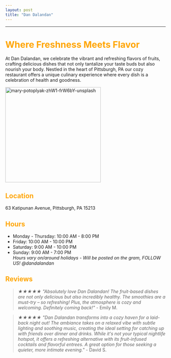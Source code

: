 ```yaml
---
layout: post
title: "Dan Dalandan"
---
```

---

# <span style="color:orange">Where Freshness Meets Flavor</span>
At Dan Dalandan, we celebrate the vibrant and refreshing flavors of fruits, 
crafting delicious dishes that not only tantalize your taste buds but also 
nourish your body. Nestled in the heart of Pittsburgh, PA our cozy restaurant 
offers a unique culinary experience where every dish is a celebration of health and goodness.

<img src="https://github.com/daesavellano/dan-dalandan/assets/20417724/0c01da71-200b-4250-b76b-7c93127b4c47" alt="mary-potoplyak-zhW1-frW6bY-unsplash" width="300">

## <span style="color:orange">Location</span>
63 Katipunan Avenue, Pittsburgh, PA 15213

## <span style="color:orange">Hours</span>
- Monday - Thursday: 10:00 AM - 8:00 PM
- Friday: 10:00 AM - 10:00 PM
- Saturday: 9:00 AM - 10:00 PM
- Sunday: 9:00 AM - 7:00 PM
<br>*Hours vary on/around holidays - Will be posted on the gram, FOLLOW US! @dandalandan*

## <span style="color:orange">Reviews</span>
>*★★★★★ "Absolutely love Dan Dalandan! The fruit-based dishes are not only delicious but also incredibly healthy. The smoothies are a must-try – so refreshing! Plus, the atmosphere is cozy and welcoming. Definitely coming back!"* - Emily M.

>*★★★★★ "Dan Dalandan transforms into a cozy haven for a laid-back night out! The ambiance takes on a relaxed vibe with subtle lighting and soothing music, creating the ideal setting for catching up with friends over dinner and drinks. While it's not your typical nightlife hotspot, it offers a refreshing alternative with its fruit-infused cocktails and flavorful entrees. A great option for those seeking a quieter, more intimate evening."* - David S.
